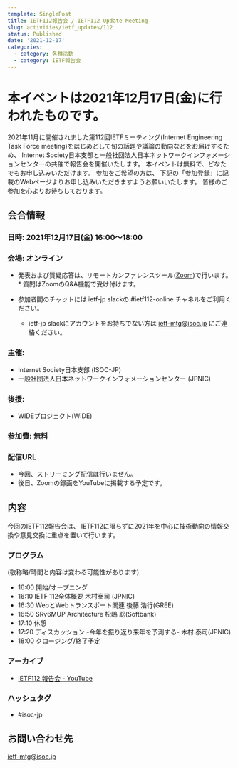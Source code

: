 ```yaml
---
template: SinglePost
title: IETF112報告会 / IETF112 Update Meeting
slug: activities/ietf_updates/112
status: Published
date: '2021-12-17'
categories:
  - category: 各種活動
  - category: IETF報告会
---
```


# 本イベントは2021年12月17日(金)に行われたものです。

2021年11月に開催されました第112回IETFミーティング(Internet Engineering Task Force meeting)をはじめとして旬の話題や議論の動向などをお届けするため、 Internet Society日本支部と一般社団法人日本ネットワークインフォメーションセンターの共催で報告会を開催いたします。
本イベントは無料で、どなたでもお申し込みいただけます。 参加をご希望の方は、 下記の「参加登録」に記載のWebページよりお申し込みいただきますようお願いいたします。 皆様のご参加を心よりお待ちしております。

## 会合情報

### 日時: 2021年12月17日(金) 16:00～18:00


### 会場: オンライン
*  発表および質疑応答は、リモートカンファレンスツール([Zoom](https://zoom.us))で行います。
       *  質問はZoomのQ&A機能で受け付けます。

* 参加者間のチャットには ietf-jp slackの #ietf112-online チャネルをご利用ください。
   *  ietf-jp slackにアカウントをお持ちでない方は ietf-mtg@isoc.jp にご連絡ください。


### 主催:
*  Internet Society日本支部 (ISOC-JP)
*  一般社団法人日本ネットワークインフォメーションセンター (JPNIC) 

### 後援:
*  WIDEプロジェクト(WIDE)

### 参加費: 無料

### 配信URL
*  今回、ストリーミング配信は行いません。
*  後日、Zoomの録画をYouTubeに掲載する予定です。

## 内容

今回のIETF112報告会は、 IETF112に限らずに2021年を中心に技術動向の情報交換や意見交換に重点を置いて行います。
  
### プログラム
(敬称略/時間と内容は変わる可能性があります)

* 16:00 開始/オープニング
* 16:10 IETF 112全体概要 木村泰司 (JPNIC)
* 16:30 WebとWebトランスポート関連  後藤 浩行(GREE)
* 16:50 SRv6MUP Architecture  松嶋 聡(Softbank)
* 17:10 休憩
* 17:20 ディスカッション -今年を振り返り来年を予測する-  木村 泰司(JPNIC)
* 18:00 クロージング/終了予定

### アーカイブ

* [IETF112 報告会 - YouTube](https://youtu.be/l2yFVBUXhAU)

### ハッシュタグ

* #isoc-jp

## お問い合わせ先
ietf-mtg@isoc.jp
